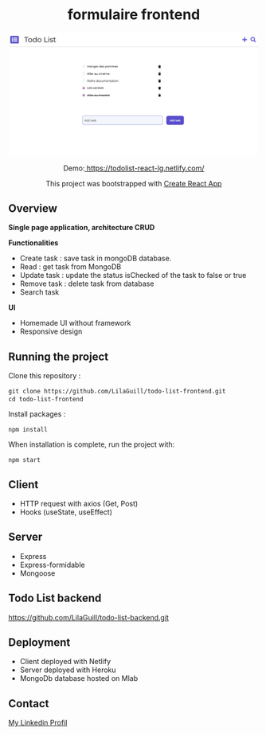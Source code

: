 <h1 align="center">formulaire frontend</h1>

<p align="center">
  <img width="500" src="https://github.com/LilaGuill/react-todo-list/blob/master/public/screen1.png" alt="capture-1">
</p>

<p align="center">
  Demo:<a href="https://todolist-react-lg.netlify.com/" target="_blank"> https://todolist-react-lg.netlify.com/</a>
</p>
<p align="center">
 This project was bootstrapped with <a href=https://github.com/facebook/create-react-app. target="_blank">Create React App</a>
</p>

## Overview

**Single page application, architecture CRUD**

**Functionalities**

- Create task : save task in mongoDB database.
- Read : get task from MongoDB
- Update task : update the status isChecked of the task to false or true
- Remove task : delete task from database
- Search task

**UI**

- Homemade UI without framework
- Responsive design

## Running the project

Clone this repository :

```
git clone https://github.com/LilaGuill/todo-list-frontend.git
cd todo-list-frontend
```

Install packages :

```
npm install
```

When installation is complete, run the project with:

```
npm start
```

## Client

- HTTP request with axios (Get, Post)
- Hooks (useState, useEffect)

## Server

- Express
- Express-formidable
- Mongoose

## Todo List backend

<a href="https://github.com/LilaGuill/todo-list-backend.git">https://github.com/LilaGuill/todo-list-backend.git</a>

## Deployment

- Client deployed with Netlify
- Server deployed with Heroku
- MongoDb database hosted on Mlab

## Contact

<a href="https://www.linkedin.com/in/lila-guillermic-66542476/" target="_blank">My Linkedin Profil</a>
